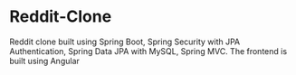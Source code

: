 # Reddit-Clone
Reddit clone built using Spring Boot, Spring Security with JPA Authentication, Spring Data JPA with MySQL, Spring MVC. The frontend is built using Angular
